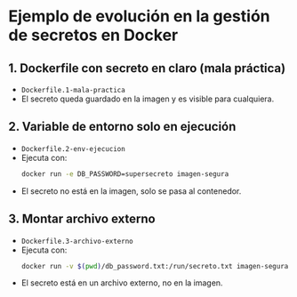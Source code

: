 # Ejemplo de evolución en la gestión de secretos en Docker

## 1. Dockerfile con secreto en claro (mala práctica)

- `Dockerfile.1-mala-practica`
- El secreto queda guardado en la imagen y es visible para cualquiera.

## 2. Variable de entorno solo en ejecución

- `Dockerfile.2-env-ejecucion`
- Ejecuta con:
  ```sh
  docker run -e DB_PASSWORD=supersecreto imagen-segura
  ```
- El secreto no está en la imagen, solo se pasa al contenedor.

## 3. Montar archivo externo

- `Dockerfile.3-archivo-externo`
- Ejecuta con:
  ```sh
  docker run -v $(pwd)/db_password.txt:/run/secreto.txt imagen-segura
  ```
- El secreto está en un archivo externo, no en la imagen.
